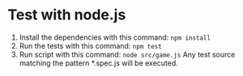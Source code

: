 Test with node.js
=================

1. Install the dependencies with this command: `npm install`
2. Run the tests with this command: `npm test`
3. Run script with this command: `node src/game.js`
    Any test source matching the pattern *.spec.js will be executed.